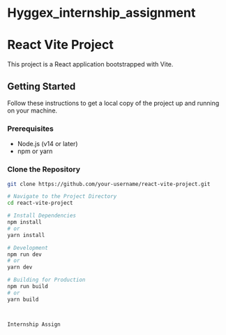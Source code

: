 # Hyggex_internship_assignment

# React Vite Project

This project is a React application bootstrapped with Vite.

## Getting Started

Follow these instructions to get a local copy of the project up and running on your machine.

### Prerequisites

- Node.js (v14 or later)
- npm or yarn

### Clone the Repository

```bash
git clone https://github.com/your-username/react-vite-project.git

# Navigate to the Project Directory
cd react-vite-project

# Install Dependencies
npm install
# or
yarn install

# Development
npm run dev
# or
yarn dev

# Building for Production
npm run build
# or
yarn build



Internship Assign
